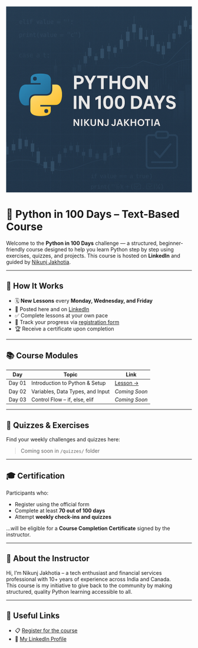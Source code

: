 <p align="center">
  <img src="https://github.com/nikunjjakhotia/Python-in-100-Days-course-hub/blob/main/assets/Python in 100 Days Banner.png" alt="Python in 100 Days Banner" />
</p>

# 🐍 Python in 100 Days – Text-Based Course

Welcome to the **Python in 100 Days** challenge — a structured, beginner-friendly course designed to help you learn Python step by step using exercises, quizzes, and projects. This course is hosted on **LinkedIn** and guided by [Nikunj Jakhotia](https://www.linkedin.com/in/nikunjjakhotia/).

---

## 📌 How It Works

- 🗓 **New Lessons** every **Monday, Wednesday, and Friday**
- 📄 Posted here and on [LinkedIn](https://www.linkedin.com/in/nikunjjakhotia/)
- ✅ Complete lessons at your own pace
- 🧠 Track your progress via [registration form](https://forms.gle/7WsiAnV7CX6vTk1KA)
- 🏆 Receive a certificate upon completion

---

## 📚 Course Modules

| Day | Topic | Link |
|-----|-------|------|
| Day 01 | Introduction to Python & Setup | [Lesson →](Day01/lesson.md) |
| Day 02 | Variables, Data Types, and Input | _Coming Soon_ |
| Day 03 | Control Flow – if, else, elif | _Coming Soon_ |

---

## 📝 Quizzes & Exercises
Find your weekly challenges and quizzes here:
> Coming soon in `/quizzes/` folder

---

## 🎓 Certification

Participants who:
- Register using the official form
- Complete at least **70 out of 100 days**
- Attempt **weekly check-ins and quizzes**

...will be eligible for a **Course Completion Certificate** signed by the instructor.

---

## 🙌 About the Instructor

Hi, I’m Nikunj Jakhotia – a tech enthusiast and financial services professional with 10+ years of experience across India and Canada.  
This course is my initiative to give back to the community by making structured, quality Python learning accessible to all.

---

## 🔗 Useful Links

- 📋 [Register for the course](https://forms.gle/7WsiAnV7CX6vTk1KA)
- 💼 [My LinkedIn Profile](https://www.linkedin.com/in/nikunjjakhotia/)
